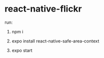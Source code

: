 # react-native-flickr

run: 

1. npm i

2. expo install react-native-safe-area-context

3. expo start
